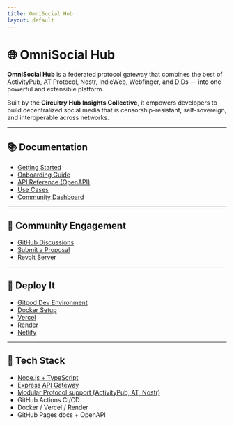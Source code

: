 ```yaml
---
title: OmniSocial Hub
layout: default
---
```


# 🌐 OmniSocial Hub

**OmniSocial Hub** is a federated protocol gateway that combines the best of ActivityPub, AT Protocol, Nostr, IndieWeb, Webfinger, and DIDs — into one powerful and extensible platform.

Built by the **Circuitry Hub Insights Collective**, it empowers developers to build decentralized social media that is censorship-resistant, self-sovereign, and interoperable across networks.

---

## 📚 Documentation

- [Getting Started](./build.md)
- [Onboarding Guide](./ONBOARDING.md)
- [API Reference (OpenAPI)](./api/openapi.yaml)
- [Use Cases](./use-cases.md)
- [Community Dashboard](./community.md)

---

## 💬 Community Engagement

- [GitHub Discussions](https://github.com/beitmenotyou-com/omnisocial-hub/discussions)
- [Submit a Proposal](https://github.com/beitmenotyou-com/omnisocial-hub/issues/new?template=proposal.md)
- [Revolt Server](https://rvlt.gg/mgekZHF2)

---

## 🚀 Deploy It

- [Gitpod Dev Environment](https://gitpod.io/#https://github.com/beitmenotyou-com/omnisocial-hub)
- [Docker Setup](../Dockerfile)
- [Vercel](https://vercel.com/new/import?s=https://github.com/beitmenotyou-com/omnisocial-hub)
- [Render](https://render.com/deploy?repo=https://github.com/beitmenotyou-com/omnisocial-hub)
- [Netlify](https://app.netlify.com/start/deploy?repository=https://github.com/beitmenotyou-com/omnisocial-hub)

---

## 🔧 Tech Stack

- [Node.js + TypeScript](./Node.js+TypeScript.md)
- [Express API Gateway](./api-gateway.md)
- [Modular Protocol support (ActivityPub, AT, Nostr)](./protocol-support.md)
- GitHub Actions CI/CD
- Docker / Vercel / Render
- GitHub Pages docs + OpenAPI
